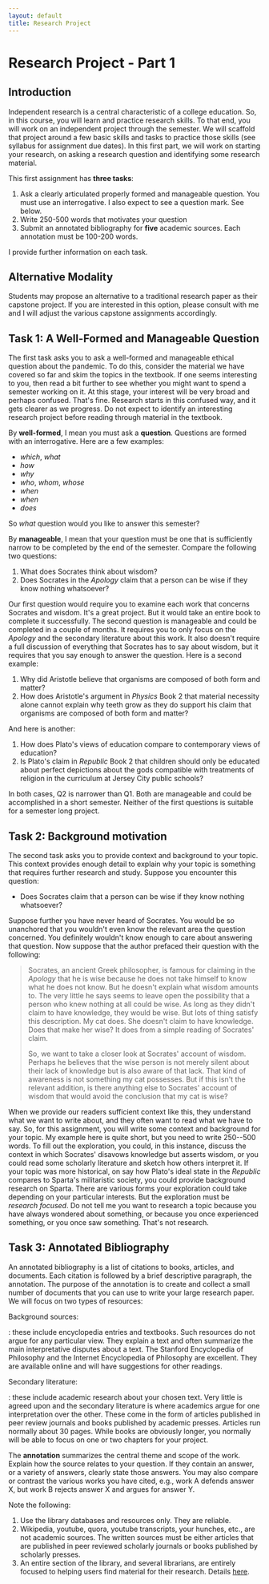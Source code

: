 ```yaml
---
layout: default
title: Research Project
---
```


# Research Project - Part 1

## Introduction

Independent research is a central characteristic of a college education. So, in this course, you will learn and practice research skills. To that end, you will work on an independent project through the semester. We will scaffold that project around a few basic skills and tasks to practice those skills (see syllabus for assignment due dates). In this first part, we will work on starting your research, on asking a research question and identifying some research material. 

This first assignment has **three tasks**:

1. Ask a clearly articulated properly formed and manageable question. You must use an interrogative. I also expect to see a question mark. See below.
2. Write 250-500 words that motivates your question
3. Submit an annotated bibliography for **five** academic sources. Each annotation must be 100-200 words. 

I provide further information on each task. 

## Alternative Modality 

Students may propose an alternative to a traditional research paper as their capstone project. If you are interested in this option, please consult with me and I will adjust the various capstone assignments accordingly. 



## Task 1: A Well-Formed and Manageable Question
The first task asks you to ask a well-formed and manageable ethical question about the pandemic. To do this, consider the material we have covered so far and skim the topics in the textbook. If one seems interesting to you, then read a bit further to see whether you might want to spend a semester working on it. At this stage, your interest will be very broad and perhaps confused. That's fine. Research starts in this confused way, and it gets clearer as we progress.  Do not expect to identify an interesting research project before reading through material in the textbook. 

By **well-formed**, I mean you must ask a **question**. Questions are formed with an interrogative. Here are a few examples: 

+ *which*, *what*
+ *how*
+ *why*
+ *who*, *whom*, *whose* 
+ *when*
+ *when*
+ *does*

So *what* question would you like to answer this semester? 

By **manageable**, I mean that your question must be one that is sufficiently narrow to be completed by the end of the semester. Compare the following two questions:

1. What does Socrates think about wisdom? 
2. Does Socrates in the *Apology* claim that a person can be wise if they know nothing whatsoever? 

Our first question would require you to examine each work that concerns Socrates and wisdom. It's a great project. But it would take an entire book to  complete it successfully. The second question is manageable and could be completed in a couple of months. It requires you to only focus on the *Apology* and the secondary literature about this work. It also doesn't require a full discussion of everything that Socrates has to say about wisdom, but it requires that you say enough to answer the question. Here is a second example: 

1. Why did Aristotle believe that organisms are composed of both form and matter? 
1. How does Aristotle's argument in *Physics* Book 2 that material necessity alone cannot explain why teeth grow as they do support his claim that organisms are composed of both form and matter?

And here is another:

1. How does Plato's views of education compare to contemporary views of education? 
1. Is Plato's claim in *Republic* Book 2 that children should only be educated about perfect depictions about the gods compatible with treatments of religion in the curriculum at Jersey City public schools?

In both cases, Q2 is narrower than Q1. Both are manageable and could be accomplished in a short semester. Neither of the first questions is suitable for a semester long project. 


## Task 2: Background motivation

The second task asks you to provide context and background to your topic. This context provides enough detail to explain why your topic is something that requires further research and study. Suppose you encounter this question: 

+ Does Socrates claim that a person can be wise if they know nothing whatsoever? 

Suppose further you have never heard of Socrates. You would be so unanchored that you wouldn't even know the relevant area the question concerned. You definitely wouldn't know enough to care about answering that question. Now suppose that the author prefaced their question with the following: 

> Socrates, an ancient Greek philosopher, is famous for claiming in the *Apology* that he is wise because he does not take himself to know what he does not know. But he doesn't explain what wisdom amounts to. The very little he says seems to leave open the possibility that a person who knew nothing at all could be wise. As long as they didn't claim to have knowledge, they would be wise. But lots of thing satisfy this description. My cat does. She doesn't claim to have knowledge. Does that make her wise? It does from a simple reading of Socrates' claim. 
>
> So, we want to take a closer look at Socrates' account of wisdom. Perhaps he believes that the wise person is not merely silent about their lack of knowledge but is also aware of that lack. That kind of awareness is not something my cat possesses. But if this isn't the relevant addition, is there anything else to Socrates' account of wisdom that would avoid the conclusion that my cat is wise? 


When we provide our readers sufficient context like this, they understand what we want to write about, and they often want to read what we have to say. So, for this assignment, you will write some context and background for your topic. My example here is quite short, but you need to write 250--500 words. To fill out the exploration, you could, in this instance, discuss the context in which Socrates' disavows knowledge but asserts wisdom, or you could read some scholarly literature and sketch how others interpret it. If your topic was more historical, on say how Plato's ideal state in the *Republic* compares to Sparta's militaristic society, you could provide background research on Sparta. There are various forms your exploration could take depending on your particular interests. But the exploration must be *research focused*. Do not tell me you want to research a topic because you have always wondered about something, or because you once experienced something, or you once saw something. That's not research. 


## Task 3: Annotated Bibliography

An annotated bibliography is a list of citations to books, articles, and documents. Each citation is followed by a brief descriptive paragraph, the annotation. The purpose of the annotation is to create and collect a small number of documents that you can use to write your large research paper. We will focus on two types of resources:

Background sources:

:   these include encyclopedia entries and textbooks. Such resources do not argue for any particular view. They explain a text and often summarize the main interpretative disputes about a text. The Stanford Encyclopedia of Philosophy and the Internet Encyclopedia of Philosophy are excellent. They are available online and will have suggestions for other readings.

Secondary literature:

:   these include academic research about your chosen text. Very little is agreed upon and the secondary literature is where academics argue for one interpretation over the other. These come in the form of articles published in peer review journals and books published by academic presses. Articles run normally about 30 pages. While books are obviously longer, you normally will be able to focus on one or two chapters for your project.

The **annotation**  summarizes the central theme and scope of the work. Explain how the source relates to your question. If they contain an answer, or a variety of answers, clearly state those answers. You may also compare or contrast the various works you have cited, e.g., work A defends answer X, but work B rejects answer X and argues for answer Y.

Note the following: 

1. Use the library databases and resources only. They are reliable. 
2. Wikipedia, youtube, quora, youtube transcripts, your hunches, etc., are not academic sources. The written sources must be either articles that are published in peer reviewed scholarly journals or books published by scholarly presses. 
4. An entire section of the library, and several librarians, are entirely focused to helping users find material for their research. Details [here](https://www.njcu.edu/library/about-library/library-departments/reference-department). 











